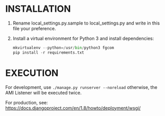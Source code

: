 INSTALLATION
============

1. Rename local_settings.py.sample to local_settings.py and write in this file your preference.

2. Install a virtual environment for Python 3 and install dependencies:
    ```python
    mkvirtualenv --python=/usr/bin/python3 fgcom
    pip install -r requirements.txt
    ```


EXECUTION
=========

For development, use ``./manage.py runserver --noreload`` otherwise, the AMI Listener will be executed twice.

For production, see: https://docs.djangoproject.com/en/1.8/howto/deployment/wsgi/